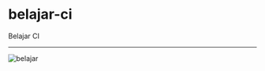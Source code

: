 # belajar-ci
 Belajar CI
******
![belajar](https://user-images.githubusercontent.com/71433298/96228202-73266b80-0fbf-11eb-8844-00c2abe33290.PNG)

